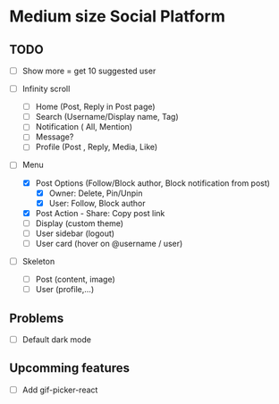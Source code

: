 # Medium size Social Platform

## TODO

- [ ] Show more = get 10 suggested user

- [ ] Infinity scroll

  - [ ] Home (Post, Reply in Post page)
  - [ ] Search (Username/Display name, Tag)
  - [ ] Notification ( All, Mention)
  - [ ] Message?
  - [ ] Profile (Post , Reply, Media, Like)

- [ ] Menu

  - [x] Post Options (Follow/Block author, Block notification from post)
    - [x] Owner: Delete, Pin/Unpin
    - [x] User: Follow, Block author
  - [x] Post Action - Share: Copy post link
  - [ ] Display (custom theme)
  - [ ] User sidebar (logout)
  - [ ] User card (hover on @username / user)

- [ ] Skeleton
  - [ ] Post (content, image)
  - [ ] User (profile,...)

## Problems

- [ ] Default dark mode

## Upcomming features

- [ ] Add gif-picker-react
